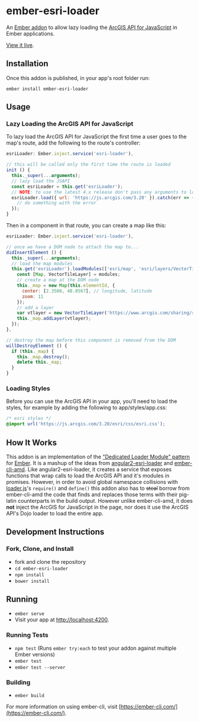 # ember-esri-loader

An [Ember addon](https://ember-cli.com/extending/) to allow lazy loading the [ArcGIS API for JavaScript](https://developers.arcgis.com/javascript/) in Ember applications.

[View it live](http://ember-esri-loader.surge.sh/).

## Installation

Once this addon is published, in your app's root folder run:

```shell
ember install ember-esri-loader
```

## Usage

### Lazy Loading the ArcGIS API for JavaScript

To lazy load the ArcGIS API for JavaScript the first time a user goes to the map's route, add the following to the route's controller:

```js
esriLoader: Ember.inject.service('esri-loader'),

// this will be called only the first time the route is loaded
init () {
  this._super(...arguments);
  // lazy load the JSAPI
  const esriLoader = this.get('esriLoader');
  // NOTE: to use the latest 4.x release don't pass any arguments to load()
  esriLoader.load({ url: 'https://js.arcgis.com/3.20' }).catch(err => {
    // do something with the error
  });
}
```

Then in a component in that route, you can create a map like this:

```js
esriLoader: Ember.inject.service('esri-loader'),

// once we have a DOM node to attach the map to...
didInsertElement () {
  this._super(...arguments);
  // load the map modules
  this.get('esriLoader').loadModules(['esri/map', 'esri/layers/VectorTileLayer']).then(modules => {
    const [Map, VectorTileLayer] = modules;
    // create a map at the DOM node
    this._map = new Map(this.elementId, {
      center: [2.3508, 48.8567], // longitude, latitude
      zoom: 11
    });
    // add a layer
    var vtlayer = new VectorTileLayer('https://www.arcgis.com/sharing/rest/content/items/bf79e422e9454565ae0cbe9553cf6471/resources/styles/root.json');
    this._map.addLayer(vtlayer);
  });
},

// destroy the map before this component is removed from the DOM
willDestroyElement () {
  if (this._map) {
    this._map.destroy();
    delete this._map;
  }
}
```

### Loading Styles

Before you can use the ArcGIS API in your app, you'll need to load the styles, for example by adding the following to app/styles/app.css:

```css
/* esri styles */
@import url('https://js.arcgis.com/3.20/esri/css/esri.css');
```

## How It Works

This addon is an implementation of the ["Dedicated Loader Module" pattern](http://tomwayson.com/2016/11/27/using-the-arcgis-api-for-javascript-in-applications-built-with-webpack/) for [Ember](http://emberjs.com/). It is a mashup of the ideas from [angular2-esri-loader](https://github.com/tomwayson/angular2-esri-loader) and [ember-cli-amd](https://github.com/Esri/ember-cli-amd). Like angular2-esri-loader, it creates a service that exposes functions that wrap calls to load the ArcGIS API and it's modules in promises. However, in order to avoid global namespace collisions with [loader.js](https://github.com/ember-cli/loader.js)'s `require()` and `define()` this addon also has to <del>steal</del> borrow from ember-cli-amd the code that finds and replaces those terms with their pig-latin counterparts in the build output. However unlike ember-cli-amd, it does **not** inject the ArcGIS for JavaScript in the page, nor does it use the ArcGIS API's Dojo loader to load the entire app.

## Development Instructions

### Fork, Clone, and Install

* fork and clone the repository
* `cd ember-esri-loader`
* `npm install`
* `bower install`

## Running

* `ember serve`
* Visit your app at [http://localhost:4200](http://localhost:4200).

### Running Tests

* `npm test` (Runs `ember try:each` to test your addon against multiple Ember versions)
* `ember test`
* `ember test --server`

### Building

* `ember build`

For more information on using ember-cli, visit [https://ember-cli.com/](https://ember-cli.com/).
